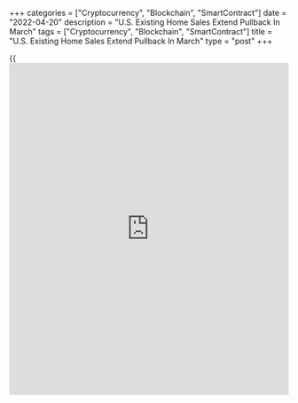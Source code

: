 +++
categories = ["Cryptocurrency", "Blockchain", "SmartContract"]
date = "2022-04-20"
description = "U.S. Existing Home Sales Extend Pullback In March"
tags = ["Cryptocurrency", "Blockchain", "SmartContract"]
title = "U.S. Existing Home Sales Extend Pullback In March"
type = "post"
+++

{{<iframe id="large-banner" src="https://www.bounty.group/#slide=10.0" width="100%" height="600" scrolling="no" style="border: 0px solid rgb(216, 221, 230); border-radius: 3px;">}}

After reporting a sharp pullback in U.S. existing home sales in the
previous month, the National Association of Realtors released a report
on Wednesday showing existing home sales saw further downside in the
month of March.

NAR said existing home sales slumped by 2.7 percent to an annual rate of
5.77 million in March after plunging by 8.6 percent to a downwardly
revised rate of 5.93 million in February.

Economists had expected existing home sales to tumble by 3.7 percent to
a rate of 5.80 million from the 6.02 million originally reported for the
previous month.

With the continued decrease, existing home sales continued to give back
ground after reaching their highest rate in a year in January.

"The housing market is starting to feel the impact of sharply rising
mortgage rates and higher inflation taking a hit on purchasing power,"
said NAR's chief economist Lawrence Yun. "Still, homes are selling
rapidly, and home price gains remain in the double-digits."

The report showed total housing inventory spiked 11.8 percent to 950,000
units in March from 850,000 units in February but was still down by 9.5
percent compared to 1.05 million units a year ago.

The unsold inventory represents 2.0 months of supply at the current
sales rate, up from 1.7 months in February but down from 2.1 months in
March 2021.

NAR also said the median existing home price was $375,300 in March, up
4.5 percent from $359,300 in February and up 15.0 percent from $326,300
a year ago.

"Home prices have consistently moved upward as supply remains tight,"
Yun said. "However, sellers should not expect the easy-profit gains and
should look for multiple offers to fade as demand continues to subside."

The report showed single-family home sales tumbled by 2.7 percent to an
annual rate of 5.13 million in March, while existing condominium and co-
op sales dove by 3.0 percent to an annual rate of 640,000.

Next Tuesday, the Commerce Department is scheduled to release its report
on new home sales in the month of March.

New home sales are currently expected to rise by 0.5 percent to an
annual rate of 776,000 in March after slumping by 2.0 percent to a rate
of 772,000 in February.

For comments and feedback [contact](https://www.playgroundfx.com/contact/): editorial@rtt[news](https://www.letsplayfx.com/blog/forex-news-website/).com

[Economic News][1]

 **What parts of the world are seeing the best (and worst) economic
performances lately? Click[here][2] to check out our [Econ Scorecard][2]
and find out! See up-to-the-moment [ranking](https://www.playgroundfx.com/blog/crypto-exchange-ranking/)s for the best and worst
performers in [GDP][3], [unemployment rate][4], [inflation][5] and much
more.**

   1. www.rtt[news](https://www.letsplayfx.com/blog/forex-news-website/).com/Content/EconomicNews.aspx
   2. www.rtt[news](https://www.letsplayfx.com/blog/forex-news-website/).com/economic-scorecard/world-rank/PPI/highest-performance.aspx
   3. www.rtt[news](https://www.letsplayfx.com/blog/forex-news-website/).com/economic-scorecard/world-rank/GDP/highest-performance.aspx
   4. www.rtt[news](https://www.letsplayfx.com/blog/forex-news-website/).com/economic-scorecard/world-rank/unemployment-rate/lowest-performance.aspx
   5. www.rtt[news](https://www.letsplayfx.com/blog/forex-news-website/).com/economic-scorecard/world-rank/CPI/highest-performance.aspx